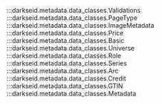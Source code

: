 :::darkseid.metadata.data_classes.Validations
:::darkseid.metadata.data_classes.PageType
:::darkseid.metadata.data_classes.ImageMetadata
:::darkseid.metadata.data_classes.Price
:::darkseid.metadata.data_classes.Basic
:::darkseid.metadata.data_classes.Universe
:::darkseid.metadata.data_classes.Role
:::darkseid.metadata.data_classes.Series
:::darkseid.metadata.data_classes.Arc
:::darkseid.metadata.data_classes.Credit
:::darkseid.metadata.data_classes.GTIN
:::darkseid.metadata.data_classes.Metadata
